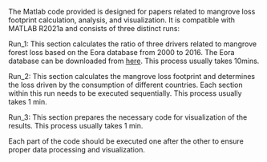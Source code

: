 The Matlab code provided is designed for papers related to mangrove loss footprint calculation, analysis, and visualization. It is compatible with MATLAB R2021a and consists of three distinct runs:

Run_1: This section calculates the ratio of three drivers related to mangrove forest loss based on the Eora database from 2000 to 2016. The Eora database can be downloaded from [here](https://worldmrio.com/eora/). This process usually takes 10mins.

Run_2: This section calculates the mangrove loss footprint and determines the loss driven by the consumption of different countries. Each section within this run needs to be executed sequentially. This process usually takes 1 min.

Run_3: This section prepares the necessary code for visualization of the results. This process usually takes 1 min.

Each part of the code should be executed one after the other to ensure proper data processing and visualization.
